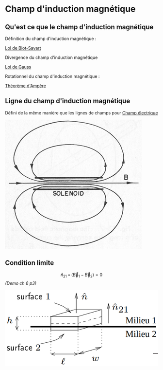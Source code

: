 # Champ d'induction magnétique

## Qu'est ce que le champ d'induction magnétique

Définition du champ d'induction magnétique :

[Loi de Biot-Savart](Loi%20de%20Biot-Savart.md)

Divergence du champ d'induction magnétique

[Loi de Gauss](Loi%20de%20Gauss.md)

Rotationnel du champ d'induction magnétique :

[Théorème d'Ampère](Théorème%20d'Ampère.md)

## Ligne du champ d'induction magnétique

Défini de la même manière que les lignes de champs pour [Champ électrique](Champ%20électrique.md)

![](attachments/Pasted%20image%2020230715152133.png)

## Condition limite

$$\hat n_{21} \bullet (\vec B_1-\vec B_2) = 0$$
*(Demo ch 6 p3)*

![](attachments/Pasted%20image%2020230717152934.png)